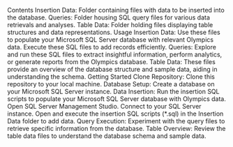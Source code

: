 Contents
Insertion Data: Folder containing files with data to be inserted into the database.
Queries: Folder housing SQL query files for various data retrievals and analyses.
Table Data: Folder holding files displaying table structures and data representations.
Usage
Insertion Data: Use these files to populate your Microsoft SQL Server database with relevant Olympics data. Execute these SQL files to add records efficiently.
Queries: Explore and run these SQL files to extract insightful information, perform analytics, or generate reports from the Olympics database.
Table Data: These files provide an overview of the database structure and sample data, aiding in understanding the schema.
Getting Started
Clone Repository: Clone this repository to your local machine.
Database Setup: Create a database on your Microsoft SQL Server instance.
Data Insertion: Run the insertion SQL scripts to populate your Microsoft SQL Server database with Olympics data.
Open SQL Server Management Studio.
Connect to your SQL Server instance.
Open and execute the insertion SQL scripts (*.sql) in the Insertion Data folder to add data.
Query Execution: Experiment with the query files to retrieve specific information from the database.
Table Overview: Review the table data files to understand the database schema and sample data.
